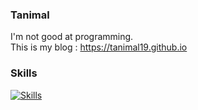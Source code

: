 ### Tanimal
I'm not good at programming.  
This is my blog : <https://tanimal19.github.io>  

### Skills
[![Skills](https://skillicons.dev/icons?i=java,kotlin,nodejs,figma&theme=light)](https://skillicons.dev)


<!---
Tanimal19/Tanimal19 is a ✨ special ✨ repository because its `README.md` (this file) appears on your GitHub profile.
You can click the Preview link to take a look at your changes.
--->
